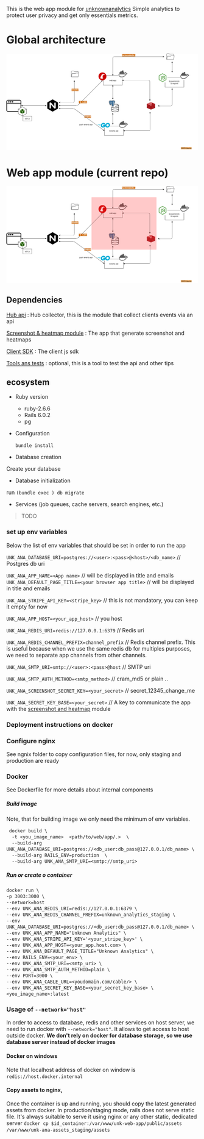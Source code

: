 This is the web app module for [unknownanalytics](unknownanalytics.com/)
Simple analytics to protect user privacy and get only essentials metrics.

# Global architecture 

![Kiku](docs/assets/full-arch.png)

# Web app module  (current repo)

![Kiku](docs/assets/web-app-arch-module.png)


## Dependencies 

[Hub api](https://gitlab.com/unknown-inc/hub) : Hub collector, this is the module that collect clients events via an api 

[Screenshot & heatmap module](https://gitlab.com/unknown-inc/screenshot-heatmap-app/) : The app that generate screenshot and heatmaps

[Client SDK](https://gitlab.com/unknown-inc/web-sdk-client/-/blob/develop/src/utils.js) : The client js sdk

[Tools ans tests](https://gitlab.com/unknown-inc/tools/) : optional, this is a tool to test the api and other tips

## ecosystem 

* Ruby version

    - ruby-2.6.6 
    - Rails 6.0.2
    - pg

* Configuration

    `bundle install`

* Database creation

 Create your database 
 

* Database initialization

 run `(bundle exec ) db migrate` 

* Services (job queues, cache servers, search engines, etc.)

 > TODO 

### set up env variables

Below the list of env variables that should be set in order to run the app 

`UNK_ANA_DATABASE_URI=postgres://<user>:<pass>@<host>/<db_name>` // Postgres db uri 

`UNK_ANA_APP_NAME=<App name>` // will be displayed in title and emails
`UNK_ANA_DEFAULT_PAGE_TITLE=<your browser app title>` // will be displayed in title and emails
 
`UNK_ANA_STRIPE_API_KEY=<stripe_key>`  // this is not mandatory, you can keep it empty for now

`UNK_ANA_APP_HOST=<your_app_host>` // you host 

`UNK_ANA_REDIS_URI=redis://127.0.0.1:6379` // Redis uri

`UNK_ANA_REDIS_CHANNEL_PREFIX=channel_prefix` // Redis channel prefix. This is useful because when we use the same redis db for multiples purposes, we need to separate app channels from other channels.

`UNK_ANA_SMTP_URI=smtp://<user>:<pass>@host` // SMTP uri

`UNK_ANA_SMTP_AUTH_METHOD=<smtp_method>` // cram_md5 or plain ..	

`UNK_ANA_SCREENSHOT_SECRET_KEY=<your_secret>` // secret_12345_change_me	

`UNK_ANA_SECRET_KEY_BASE=<your_secret>` // A key to communicate the app with the [screenshot and heatmap](https://gitlab.com/unknown-inc/screenshot-app) module


### Deployment instructions on docker 

### Configure nginx

See ngnix folder to copy configuration files, for now, only staging and production are ready  


### Docker 

See Dockerfile for more details about internal components 
##### Build image
Note, that for building image we only need the minimum of env variables. 

``` 
 docker build \
  -t <you_image_name>  <path/to/web/app/.>  \
  --build-arg UNK_ANA_DATABASE_URI=postgres://<db_user:db_pass@127.0.0.1/db_name> \
  --build-arg RAILS_ENV=production  \
  --build-arg UNK_ANA_SMTP_URI=<smtp://smtp_uri> 
```

##### Run or create o container

```
docker run \
-p 3003:3000 \
--network=host
--env UNK_ANA_REDIS_URI=redis://127.0.0.1:6379 \
--env UNK_ANA_REDIS_CHANNEL_PREFIX=unknown_analytics_staging \
--env UNK_ANA_DATABASE_URI=postgres://<db_user:db_pass@127.0.0.1/db_name> \
--env UNK_ANA_APP_NAME="Unknown Analytics" \
--env UNK_ANA_STRIPE_API_KEY='<your_stripe_key>' \
--env UNK_ANA_APP_HOST=<your_app.host.com> \
--env UNK_ANA_DEFAULT_PAGE_TITLE="Unknown Analytics" \
--env RAILS_ENV=<your_env> \
--env UNK_ANA_SMTP_URI=<smtp_uri> \
--env UNK_ANA_SMTP_AUTH_METHOD=plain \
--env PORT=3000 \
--env UNK_ANA_CABLE_URL=<youdomain.com/cable/> \
--env UNK_ANA_SECRET_KEY_BASE=<your_secret_key_base> \ 
<you_image_name>:latest 
```

###  Usage of `--network="host"`

In order to access to database, redis and other services on host server, we need to run docker with `--network="host"`. It allows to get access to host outside docker.
**We don't rely on docker for database storage, so we use database server instead of docker images**

#### Docker on windows

Note that localhost address of docker on window is `redis://host.docker.internal`

#### Copy assets to nginx, 
Once the container is up and running, you should copy the latest generated assets from docker. In production/staging mode, rails does not serve static file.
It's always suitable to serve it using nginx or any other static, dedicated server
`docker cp $id_container:/var/www/unk-web-app/public/assets /var/www/unk-ana-assets_staging/assets` 

